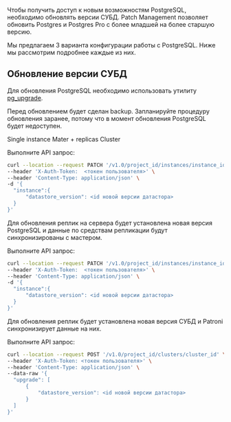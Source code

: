 Чтобы получить доступ к новым возможностям PostgreSQL, необходимо обновлять версии СУБД. Patch Management позволяет обновить Postgres и Postgres Pro с более младшей на более старшую версию. 

Мы предлагаем 3 варианта конфигурации работы с PostgreSQL. Ниже мы рассмотрим подробнее каждые из них.

## Обновление версии СУБД
Для обновления PostgreSQL необходимо использовать утилиту [pg_upgrade](https://postgrespro.ru/docs/postgresql/13/pgupgrade).

<warn>

Перед обновлением будет сделан backup. Запланируйте процедуру обновления заранее, потому что в момент обновления PostgreSQL будет недоступен.

</warn>

<tabs>
<tablist>
<tab>Single instance</tab>
<tab>Mater + replicas</tab>
<tab>Cluster</tab>
</tablist>
<tabpanel>

Выполните API запрос:
``` bash
curl --location --request PATCH '/v1.0/project_id/instances/instance_id' \
--header 'X-Auth-Token:  <токен пользователя>' \
--header 'Content-Type: application/json' \
-d '{
  "instance":{
      "datastore_version": <id новой версии датастора>
  }
}'
```

</tabpanel>
<tabpanel>

Для обновления реплик на сервера будет установлена новая версия PostgreSQL и данные по средствам репликации будут синхронизированы с мастером.

Выполните API запрос:
``` bash
curl --location --request PATCH '/v1.0/project_id/instances/instance_id' \
--header 'X-Auth-Token:  <токен пользователя>' \
--header 'Content-Type: application/json' \
-d '{
  "instance":{
      "datastore_version": <id новой версии датастора>
  }
}'
```
 
</tabpanel>
<tabpanel>
 
Для обновления реплик будет установлена новая версия СУБД и Patroni синхронизирует данные на них.
 
Выполните API запрос:
``` bash
curl --location --request POST '/v1.0/project_id/clusters/cluster_id' \
--header 'X-Auth-Token: <токен пользователя>' \
--header 'Content-Type: application/json' \
--data-raw '{
  "upgrade": [
      {
          "datastore_version": <id новой версии датастора>
      }
  ]
}'
```
 
</tabpanel>
</tabs>